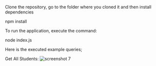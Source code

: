 Clone the repository, go to the folder where you cloned it and then install dependencies

npm install

To run the application, execute the command: 

node index.js

Here is the executed example queries;

Get All Students:
![screenshot 7](https://user-images.githubusercontent.com/32188665/53394755-e0c7f300-39a8-11e9-8915-cddce3297d31.png)
